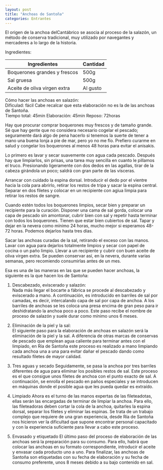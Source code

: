 ```yaml
---
layout: post
title: "Anchoas de Santoña"
categories: Entrantes
---
```

El origen de la anchoa delCantábrico se asocia al proceso de la salazón, un método de conserva tradicional, muy utilizado por navegantes y mercaderes a lo largo de la historia.

Ingredientes:

|Ingredientes          | Cantidad              |
|--------------------- | --------------------- |
|Boquerones grandes y frescos |         500g   |
|Sal gruesa            |         500g          |
|Aceite de oliva virgen extra |           Al gusto           |

Cómo hacer las anchoas en salazón:  
Dificulad: fácil
Cabe recalcar que esta elaboración no es la de las anchoas de Santoña.  
Tiempo total: 45min
Elaboración: 45min
Reposo: 72horas

Hay que procurar comprar boquerones muy frescos y de tamaño grande. Sé que hay gente que no considera necesario cogelar el pescado; seguramente dará algo de pena hacerlo si tenemos la suerte de tener a mano una buena lonja a pie de mar, pero yo no me fío. Prefiero curarme en salud y congelar los boquerones al menos 48 horas para evitar el anisakis.

Lo primero es lavar y secar suavemente con agua cada pescado. Después hay que limpiarlos, sin prisas, una tarea muy sencilla en cuanto le pillamos el truco. Presionando ligeramente con dos dedos en las agallas, tirar de la cabeza girándola un poco; saldrá con gran parte de las vísceras.

Arrancar con cuidado la espina dorsal. Introducir el dedo por el vientre hacia la cola para abrirlo, retirar los restos de tripa y sacar la espina central. Separar en dos filetes y colocar en un recipiente con agiua limpia para retirar los restos de sangre.

Cuando estén todos los boquerones limpios, secar bien y preparar un recipiente para la curación. Disponer una cama de sal gorda, colocar una capa de pescado sin amontonar, cubrir bien con sal y repetir hasta terminar con todos los boquerones. Tienen que estar bien cubiertos de sal. Tapar y dejar en la nevera como mínimo 24 horas, mucho mejor si esperamos 48-72 horas. Podemos dejarlos hasta tres días.

Sacar las anchoas curadas de la sal, retirando el exceso con las manos. Lavar con agua para dejarlos totalmente limpios y secar con papel de cocina o un paño limpio. Llevar a un recipiente y cubrir con buen aceite de oliva virgen extra. Se pueden conservar así, en la nevera, durante varias semanas, pero recomiendo consumirlas antes de un mes.

Esa es una de las maneras en las que se pueden hacer anchoas, la siguiente es la que hacen los de Santoña:

1. Descabezado, eviscerado y salazón:  
Nada más llegar el bocarte a fábrica se procede al descabezado y eviscerado a mano. A continuación, es introducido en barriles de sal por camadas, es decir, intercalando capa de sal por capa de anchoa. A los barriles de anchoas se les coloca una presa encima de gran peso para ir deshidratando la anchoa poco a poco. Este paso recibe el nombre de proceso de salazón y suele durar como mínimo unos 6 meses.

2. Eliminación de la piel y la sal:  
El siguiente paso para la elaboración de anchoas en salazón será la eliminación de la piel y la sal. A diferencia de otras marcas de conservas de pescado que emplean agua caliente para terminar antes con el limpiado, en Ría de Santoña este proceso es realizado a mano limpiando cada anchoa una a una para evitar dañar el pescado dando como resultado filetes de mayor calidad.

3. Tres aguas y secado
Seguidamente, se pasa la anchoa por tres barriles diferentes de agua para eliminar los posibles restos de sal. Este proceso es el que consigue unos filetes de anchoa con el punto exacto de sal. A continuación, se enrolla el pescado en paños especiales y se introducen en máquinas donde el posible agua que les pueda quedar es extraído.

4. Limpiado
Ahora es el turno de las manos expertas de las fileteadotas, ellas serán las encargadas de terminar de limpiar la anchoa. Para ello, las fileteadoras deben cortar la cola de la anchoa, quitarles la espina dorsal, separar los filetes y eliminar las espinas. Se trata de un trabajo complejo que requiere de una gran experiencia, desde Ría de Santoña nos hicieron ver la dificultad que supone encontrar personal capacitado y con la experiencia suficiente para llevar a cabo este proceso.

5. Envasado y etiquetado
El último paso del proceso de elaboración de las anchoas será la preparación para su consumo. Para ello, habrá que colocar las anchoas en su formato correspondiente, introducir el aceite y envasar cada producto uno a uno. Para finalizar, las anchoas de Santoña son etiquetadas con su fecha de elaboración y su fecha de consumo preferente, unos 8 meses debido a su bajo contenido en sal.




